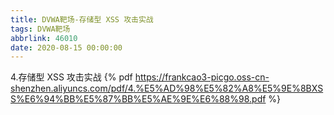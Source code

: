 ```yaml
---
title: DVWA靶场-存储型 XSS 攻击实战
tags: DVWA靶场
abbrlink: 46010
date: 2020-08-15 00:00:00
---
```

4.存储型 XSS 攻击实战
{% pdf https://frankcao3-picgo.oss-cn-shenzhen.aliyuncs.com/pdf/4.%E5%AD%98%E5%82%A8%E5%9E%8BXSS%E6%94%BB%E5%87%BB%E5%AE%9E%E6%88%98.pdf %}